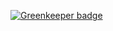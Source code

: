 
[![Greenkeeper badge](https://badges.greenkeeper.io/basarat/grunt-ts-demo.svg)](https://greenkeeper.io/)
